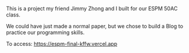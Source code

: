 This is a project my friend Jimmy Zhong and I built for our ESPM 50AC class.

We could have just made a normal paper, but we chose to build a Blog to practice our programming skills.


To access:
https://espm-final-kffw.vercel.app
